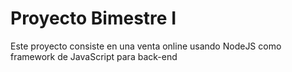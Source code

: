 # Proyecto Bimestre I

Este proyecto consiste en una venta online usando NodeJS como framework de JavaScript para back-end
